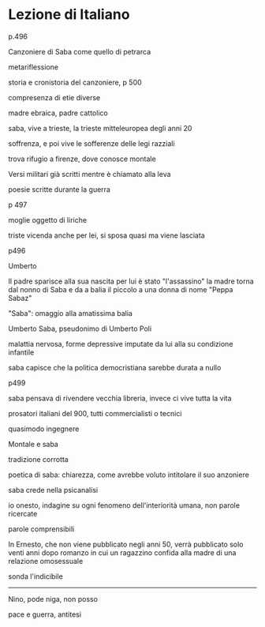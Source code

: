 # Lezione di Italiano

p.496

Canzoniere di Saba come quello di petrarca

metariflessione 

storia e cronistoria del canzoniere, p 500

compresenza di etie diverse


madre ebraica, padre cattolico


saba, vive a trieste, la trieste mitteleuropea degli anni 20

soffrenza, e poi vive le sofferenze delle legi razziali

trova rifugio a firenze, dove conosce montale

Versi militari già scritti mentre è chiamato alla leva

poesie scritte durante la guerra


p 497

moglie oggetto di liriche

triste vicenda anche per lei, si sposa quasi ma viene lasciata

p496

Umberto

Il padre sparisce alla sua nascita
per lui è stato "l'assassino"
la madre torna dal nonno di Saba e da a balia il piccolo a una donna di nome "Peppa Sabaz"

"Saba": omaggio alla amatissima balia

Umberto Saba, pseudonimo di Umberto Poli

malattia nervosa, forme depressive imputate da lui alla su condizione infantile


saba capisce che la politica democristiana sarebbe durata a nullo 

p499

saba pensava di rivendere vecchia libreria, invece ci vive tutta la vita

prosatori italiani del 900, tutti commercialisti o tecnici

quasimodo ingegnere



Montale e saba

tradizione corrotta

poetica di saba: chiarezza, come avrebbe voluto intitolare il suo anzoniere

saba crede nella psicanalisi

io onesto, indagine su ogni fenomeno dell'interiorità umana, non parole ricercate

parole comprensibili 



In Ernesto, che non viene pubblicato negli anni 50, verrà pubblicato solo venti anni dopo
romanzo in cui un ragazzino confida alla madre di una relazione omosessuale

sonda l'indicibile

---

Nino, pode niga, non posso

pace e guerra, antitesi
<!--stackedit_data:
eyJoaXN0b3J5IjpbMjQ3NzQwOTk5XX0=
-->